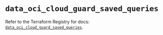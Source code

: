 # `data_oci_cloud_guard_saved_queries`

Refer to the Terraform Registry for docs: [`data_oci_cloud_guard_saved_queries`](https://registry.terraform.io/providers/oracle/oci/7.19.0/docs/data-sources/cloud_guard_saved_queries).
